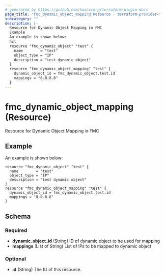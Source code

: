 ```yaml
---
# generated by https://github.com/hashicorp/terraform-plugin-docs
page_title: "fmc_dynamic_object_mapping Resource - terraform-provider-fmc"
subcategory: ""
description: |-
  Resource for Dynamic Object Mapping in FMC
  Example
  An example is shown below:
  hcl
  resource "fmc_dynamic_object" "test" {
    name        = "test"
    object_type = "IP"
    description = "test dynamic object"
  }
  resource "fmc_dynamic_object_mapping" "test" {
    dynamic_object_id = fmc_dynamic_object.test.id
    mappings = "8.8.8.8"
  }
---
```


# fmc_dynamic_object_mapping (Resource)

Resource for Dynamic Object Mapping in FMC

## Example
An example is shown below: 
```hcl
resource "fmc_dynamic_object" "test" {
  name        = "test"
  object_type = "IP"
  description = "test dynamic object"
}
resource "fmc_dynamic_object_mapping" "test" {
  dynamic_object_id = fmc_dynamic_object.test.id
  mappings = "8.8.8.8"
}
```



<!-- schema generated by tfplugindocs -->
## Schema

### Required

- **dynamic_object_id** (String) ID of dynamic object to be used for mapping
- **mappings** (List of String) List of IPs to be mapped to dynamic object

### Optional

- **id** (String) The ID of this resource.


